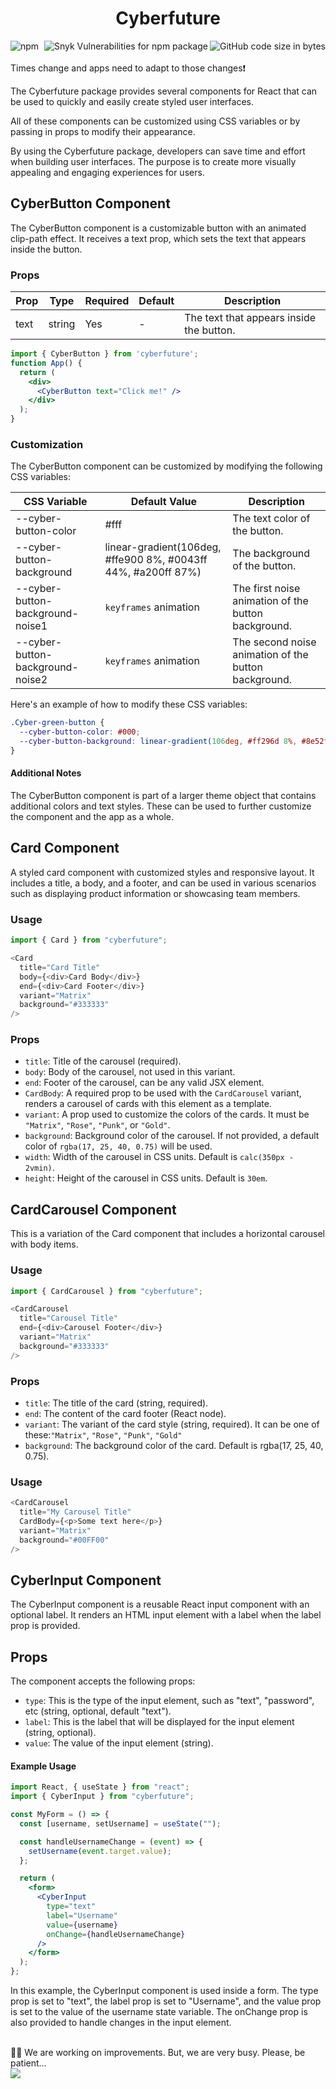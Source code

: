 <h1 align="center"> Cyberfuture </h1>
<div>
  <img align="left" alt="npm" src="https://img.shields.io/npm/dm/cyberfuture?style=flat-square">
  <img align="right" alt="GitHub code size in bytes" src="https://img.shields.io/github/languages/code-size/horberlan/CyberFuture?style=flat-square">
  <img align="right" alt="Snyk Vulnerabilities for npm package" src="https://img.shields.io/snyk/vulnerabilities/npm/cyberfuture?style=flat-square">
</div>
<br/><br/>
Times change and apps need to adapt to those changes❗

The Cyberfuture package provides several components for React that can be used to quickly and easily create styled user interfaces.

All of these components can be customized using CSS variables or by passing in props to modify their appearance. 

By using the Cyberfuture package, developers can save time and effort when building user interfaces. The purpose is to create more visually appealing and engaging experiences for users.

## CyberButton Component
The CyberButton component is a customizable button with an animated clip-path effect. It receives a text prop, which sets the text that appears inside the button.

### Props

<table><thead><tr><th>Prop</th><th>Type</th><th>Required</th><th>Default</th><th>Description</th></tr></thead><tbody><tr><td>text</td><td>string</td><td>Yes</td><td>-</td><td>The text that appears inside the button.</td></tr></tbody></table>

```jsx
import { CyberButton } from 'cyberfuture';
function App() {
  return (
    <div>
      <CyberButton text="Click me!" />
    </div>
  );
}
```

### Customization
The CyberButton component can be customized by modifying the following CSS variables:

<table><thead><tr><th>CSS Variable</th><th>Default Value</th><th>Description</th></tr></thead><tbody><tr><td>--cyber-button-color</td><td>#fff</td><td>The text color of the button.</td></tr><tr><td>--cyber-button-background</td><td>linear-gradient(106deg, #ffe900 8%, #0043ff 44%, #a200ff 87%)</td><td>The background of the button.</td></tr><tr><td>--cyber-button-background-noise1</td><td><code>keyframes</code> animation</td><td>The first noise animation of the button background.</td></tr><tr><td>--cyber-button-background-noise2</td><td><code>keyframes</code> animation</td><td>The second noise animation of the button background.</td></tr></tbody></table>
Here's an example of how to modify these CSS variables:

```css
.Cyber-green-button {
  --cyber-button-color: #000;
  --cyber-button-background: linear-gradient(106deg, #ff296d 8%, #8e52f5 44%, #95f11c 87%);
}
```
#### Additional Notes
The CyberButton component is part of a larger theme object that contains additional colors and text styles. These can be used to further customize the component and the app as a whole.


## Card Component
A styled card component with customized styles and responsive layout. It includes a title, a body, and a footer, and can be used in various scenarios such as displaying product information or showcasing team members.

### Usage

```javascript
import { Card } from "cyberfuture";

<Card 
  title="Card Title"
  body={<div>Card Body</div>}
  end={<div>Card Footer</div>}
  variant="Matrix"
  background="#333333"
/>
```
### Props
<ul><li><code>title</code>: Title of the carousel (required).</li><li><code>body</code>: Body of the carousel, not used in this variant.</li><li><code>end</code>: Footer of the carousel, can be any valid JSX element.</li><li><code>CardBody</code>: A required prop to be used with the <code>CardCarousel</code> variant, renders a carousel of cards with this element as a template.</li><li><code>variant</code>: A prop used to customize the colors of the cards. It must be <code>"Matrix"</code>, <code>"Rose"</code>, <code>"Punk"</code>, or <code>"Gold"</code>.</li><li><code>background</code>: Background color of the carousel. If not provided, a default color of <code>rgba(17, 25, 40, 0.75)</code> will be used.</li><li><code>width</code>: Width of the carousel in CSS units. Default is <code>calc(350px - 2vmin)</code>.</li><li><code>height</code>: Height of the carousel in CSS units. Default is <code>30em</code>.</li></ul>

## CardCarousel Component
This is a variation of the Card component that includes a horizontal carousel with body items.

### Usage

```javascript
import { CardCarousel } from "cyberfuture";

<CardCarousel 
  title="Carousel Title"
  end={<div>Carousel Footer</div>}
  variant="Matrix"
  background="#333333"
/>
```

### Props
<ul>
<li><code>title</code>: The title of the card (string, required).</li>
<li><code>end</code>: The content of the card footer (React node).</li>
<li><code>variant</code>: The variant of the card style (string, required). It can be one of these:<code>"Matrix"</code>, <code>"Rose"</code>, <code>"Punk"</code>, <code>"Gold"</code></li>
<li><code>background</code>: The background color of the card. Default is rgba(17, 25, 40, 0.75).</li>
</ul>

### Usage
```javascript
<CardCarousel
  title="My Carousel Title"
  CardBody={<p>Some text here</p>}
  variant="Matrix"
  background="#00FF00"
/>
```
## CyberInput Component
The CyberInput component is a reusable React input component with an optional label. It renders an HTML input element with a label when the label prop is provided.

## Props
The component accepts the following props:

<ul>
<li><code>type</code>: This is the type of the input element, such as "text", "password", etc (string, optional, default "text").</li>
<li><code>label</code>: This is the label that will be displayed for the input element (string, optional).</li>
<li><code>value</code>: The value of the input element (string).</li>
</ul>

#### Example Usage
```jsx
import React, { useState } from "react";
import { CyberInput } from "cyberfuture";

const MyForm = () => {
  const [username, setUsername] = useState("");

  const handleUsernameChange = (event) => {
    setUsername(event.target.value);
  };

  return (
    <form>
      <CyberInput
        type="text"
        label="Username"
        value={username}
        onChange={handleUsernameChange}
      />
    </form>
  );
};
```
In this example, the CyberInput component is used inside a form. The type prop is set to "text", the label prop is set to "Username", and the value prop is set to the value of the username state variable. The onChange prop is also provided to handle changes in the input element.


<br/>
👩‍💻 We are working on improvements. But, we are very busy. Please, be patient...
<br/>
<img src="https://media.giphy.com/media/1aIDN81XDJuDK/giphy.gif"/>
